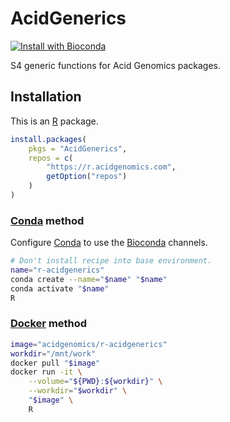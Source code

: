 # AcidGenerics

[![Install with Bioconda](https://img.shields.io/badge/install%20with-bioconda-brightgreen.svg?style=flat)](http://bioconda.github.io/recipes/r-acidgenerics/README.html)

S4 generic functions for Acid Genomics packages.

## Installation

This is an [R][] package.

```r
install.packages(
    pkgs = "AcidGenerics",
    repos = c(
        "https://r.acidgenomics.com",
        getOption("repos")
    )
)
```

### [Conda][] method

Configure [Conda][] to use the [Bioconda][] channels.

```sh
# Don't install recipe into base environment.
name="r-acidgenerics"
conda create --name="$name" "$name"
conda activate "$name"
R
```

### [Docker][] method

```sh
image="acidgenomics/r-acidgenerics"
workdir="/mnt/work"
docker pull "$image"
docker run -it \
    --volume="${PWD}:${workdir}" \
    --workdir="$workdir" \
    "$image" \
    R
```

[bioconda]: https://bioconda.github.io/
[bioconductor]: https://bioconductor.org/
[conda]: https://conda.io/
[docker]: https://www.docker.com/
[r]: https://www.r-project.org/
